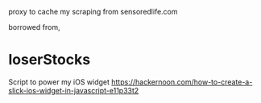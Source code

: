 proxy to cache my scraping from sensoredlife.com


borrowed from, 

# loserStocks
Script to power my iOS widget
https://hackernoon.com/how-to-create-a-slick-ios-widget-in-javascript-e11p33t2
